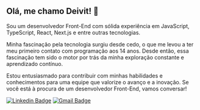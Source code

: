 ## Olá, me chamo Deivit! 👋

Sou um desenvolvedor Front-End com sólida experiência em JavaScript, TypeScript, React, Next.js e entre outras tecnologias.

Minha fascinação pela tecnologia surgiu desde cedo, o que me levou a ter meu primeiro contato com programação aos 14 anos. Desde então, essa fascinação tem sido o motor por trás da minha exploração constante e aprendizado contínuo.

Estou entusiasmado para contribuir com minhas habilidades e conhecimentos para uma equipe que valorize o avanço e a inovação. Se você está à procura de um desenvolvedor Front-End, vamos conversar!

[![Linkedin Badge](https://img.shields.io/badge/-Deivit%20Eduardo-4338ca?style=flat-square&logo=Linkedin&logoColor=white&link=https://www.linkedin.com/in/deivit-eduardo/)](https://www.linkedin.com/in/iuricode/) 
[![Gmail Badge](https://img.shields.io/badge/-deiviteduardo87@gmail.com-4338ca?style=flat-square&logo=Gmail&logoColor=white&link=mailto:deiviteduardo87@gmail.com)](mailto:deiviteduardo87@gmail.com)
